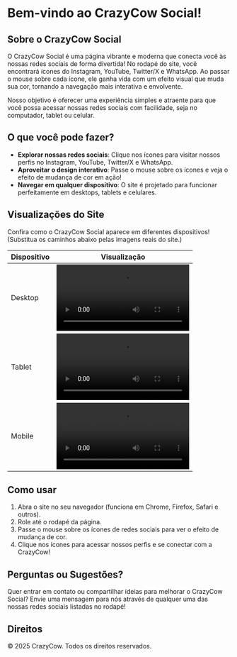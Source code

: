 # Bem-vindo ao CrazyCow Social!

## Sobre o CrazyCow Social

O CrazyCow Social é uma página vibrante e moderna que conecta você às nossas redes sociais de forma divertida! No rodapé do site, você encontrará ícones do Instagram, YouTube, Twitter/X e WhatsApp. Ao passar o mouse sobre cada ícone, ele ganha vida com um efeito visual que muda sua cor, tornando a navegação mais interativa e envolvente.

Nosso objetivo é oferecer uma experiência simples e atraente para que você possa acessar nossas redes sociais com facilidade, seja no computador, tablet ou celular.

## O que você pode fazer?

- **Explorar nossas redes sociais**: Clique nos ícones para visitar nossos perfis no Instagram, YouTube, Twitter/X e WhatsApp.
- **Aproveitar o design interativo**: Passe o mouse sobre os ícones e veja o efeito de mudança de cor em ação!
- **Navegar em qualquer dispositivo**: O site é projetado para funcionar perfeitamente em desktops, tablets e celulares.

## Visualizações do Site

Confira como o CrazyCow Social aparece em diferentes dispositivos! (Substitua os caminhos abaixo pelas imagens reais do site.)

| Dispositivo | Visualização |
|-------------|--------------|
| Desktop     | ![Visualização no Desktop](assets/desktop.mp4) |
| Tablet      | ![Visualização no Tablet](assets/tablet.mp4) |
| Mobile      | ![Visualização no Celular](assets/smartphone.mp4) |

## Como usar

1. Abra o site no seu navegador (funciona em Chrome, Firefox, Safari e outros).
2. Role até o rodapé da página.
3. Passe o mouse sobre os ícones de redes sociais para ver o efeito de mudança de cor.
4. Clique nos ícones para acessar nossos perfis e se conectar com a CrazyCow!

## Perguntas ou Sugestões?

Quer entrar em contato ou compartilhar ideias para melhorar o CrazyCow Social? Envie uma mensagem para nós através de qualquer uma das nossas redes sociais listadas no rodapé!

## Direitos

© 2025 CrazyCow. Todos os direitos reservados.
